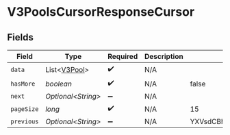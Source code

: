 # V3PoolsCursorResponseCursor


## Fields

| Field                                          | Type                                           | Required                                       | Description                                    | Example                                        |
| ---------------------------------------------- | ---------------------------------------------- | ---------------------------------------------- | ---------------------------------------------- | ---------------------------------------------- |
| `data`                                         | List\<[V3Pool](../../models/shared/V3Pool.md)> | :heavy_check_mark:                             | N/A                                            |                                                |
| `hasMore`                                      | *boolean*                                      | :heavy_check_mark:                             | N/A                                            | false                                          |
| `next`                                         | *Optional\<String>*                            | :heavy_minus_sign:                             | N/A                                            |                                                |
| `pageSize`                                     | *long*                                         | :heavy_check_mark:                             | N/A                                            | 15                                             |
| `previous`                                     | *Optional\<String>*                            | :heavy_minus_sign:                             | N/A                                            | YXVsdCBhbmQgYSBtYXhpbXVtIG1heF9yZXN1bHRzLol=   |